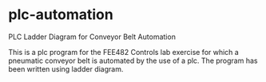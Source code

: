 # plc-automation
PLC Ladder Diagram for Conveyor Belt Automation

This is a plc program for the FEE482 Controls lab exercise for which a pneumatic conveyor belt is automated by the use of a plc. The program has been written using ladder diagram.
